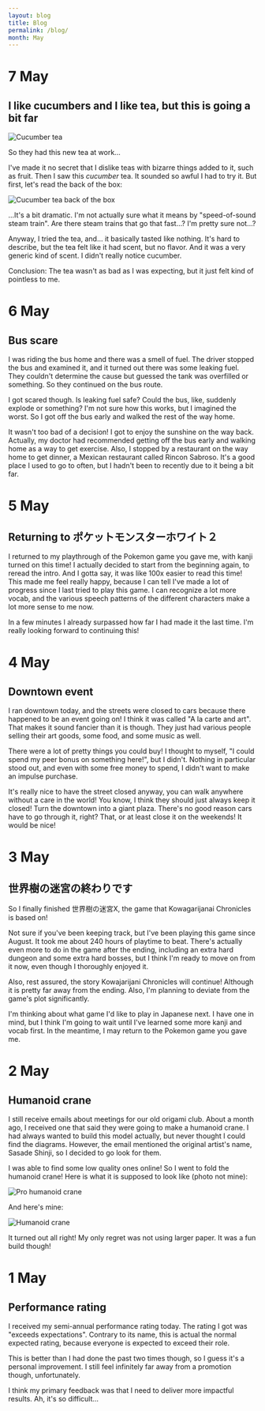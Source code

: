 ```yaml
---
layout: blog
title: Blog
permalink: /blog/
month: May
---
```

# 7 May
## I like cucumbers and I like tea, but this is going a bit far

![Cucumber tea](/images/blog_may/cucumber_tea1.jpg)

So they had this new tea at work...

I've made it no secret that I dislike teas with bizarre things added to it, such as fruit. Then I saw this _cucumber_ tea. It sounded so awful I had to try it. But first, let's read the back of the box:

![Cucumber tea back of the box](/images/blog_may/cucumber_tea2.jpg)

...It's a bit dramatic. I'm not actually sure what it means by "speed-of-sound steam train". Are there steam trains that go that fast...? I'm pretty sure not...?

Anyway, I tried the tea, and... it basically tasted like nothing. It's hard to describe, but the tea felt like it had scent, but no flavor. And it was a very generic kind of scent. I didn't really notice cucumber.

Conclusion: The tea wasn't as bad as I was expecting, but it just felt kind of pointless to me.

# 6 May
## Bus scare

I was riding the bus home and there was a smell of fuel. The driver stopped the bus and examined it, and it turned out there was some leaking fuel. They couldn't determine the cause but guessed the tank was overfilled or something. So they continued on the bus route.

I got scared though. Is leaking fuel safe? Could the bus, like, suddenly explode or something? I'm not sure how this works, but I imagined the worst. So I got off the bus early and walked the rest of the way home.

It wasn't too bad of a decision! I got to enjoy the sunshine on the way back. Actually, my doctor had recommended getting off the bus early and walking home as a way to get exercise. Also, I stopped by a restaurant on the way home to get dinner, a Mexican restaurant called Rincon Sabroso. It's a good place I used to go to often, but I hadn't been to recently due to it being a bit far.

# 5 May
## Returning to ポケットモンスターホワイト２

I returned to my playthrough of the Pokemon game you gave me, with kanji turned on this time! I actually decided to start from the beginning again, to reread the intro. And I gotta say, it was like 100x easier to read this time! This made me feel really happy, because I can tell I've made a lot of progress since I last tried to play this game. I can recognize a lot more vocab, and the various speech patterns of the different characters make a lot more sense to me now.

In a few minutes I already surpassed how far I had made it the last time. I'm really looking forward to continuing this!

# 4 May
## Downtown event

I ran downtown today, and the streets were closed to cars because there happened to be an event going on! I think it was called "A la carte and art". That makes it sound fancier than it is though. They just had various people selling their art goods, some food, and some music as well.

There were a lot of pretty things you could buy! I thought to myself, "I could spend my peer bonus on something here!", but I didn't. Nothing in particular stood out, and even with some free money to spend, I didn't want to make an impulse purchase.

It's really nice to have the street closed anyway, you can walk anywhere without a care in the world! You know, I think they should just always keep it closed! Turn the downtown into a giant plaza. There's no good reason cars have to go through it, right? That, or at least close it on the weekends! It would be nice!

# 3 May
## 世界樹の迷宮の終わりです

So I finally finished 世界樹の迷宮X, the game that Kowagarijanai Chronicles is based on!

Not sure if you've been keeping track, but I've been playing this game since August. It took me about 240 hours of playtime to beat. There's actually even more to do in the game after the ending, including an extra hard dungeon and some extra hard bosses, but I think I'm ready to move on from it now, even though I thoroughly enjoyed it.

Also, rest assured, the story Kowajarijani Chronicles will continue! Although it is pretty far away from the ending. Also, I'm planning to deviate from the game's plot significantly.

I'm thinking about what game I'd like to play in Japanese next. I have one in mind, but I think I'm going to wait until I've learned some more kanji and vocab first. In the meantime, I may return to the Pokemon game you gave me.

# 2 May
## Humanoid crane

I still receive emails about meetings for our old origami club. About a month ago, I received one that said they were going to make a humanoid crane. I had always wanted to build this model actually, but never thought I could find the diagrams. However, the email mentioned the original artist's name, Sasade Shinji, so I decided to go look for them.

I was able to find some low quality ones online! So I went to fold the humanoid crane! Here is what it is supposed to look like (photo not mine):

![Pro humanoid crane](https://scontent-dfw5-1.cdninstagram.com/vp/5760742b14fb77b7cfb00df078925836/5D770000/t51.2885-15/e35/21148167_139653569974182_7325957890387214336_n.jpg?_nc_ht=scontent-dfw5-1.cdninstagram.com&se=8&ig_cache_key=MTU5MzYxMzUwMTU1NzIyMjk2OQ%3D%3D.2)

And here's mine:

![Humanoid crane](/images/blog_may/humanoid_crane.jpg)

It turned out all right! My only regret was not using larger paper. It was a fun build though! 

# 1 May
## Performance rating

I received my semi-annual performance rating today. The rating I got was "exceeds expectations". Contrary to its name, this is actual the normal expected rating, because everyone is expected to exceed their role.

This is better than I had done the past two times though, so I guess it's a personal improvement. I still feel infinitely far away from a promotion though, unfortunately.

I think my primary feedback was that I need to deliver more impactful results. Ah, it's so difficult...

